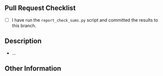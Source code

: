 ## Pull Request Checklist

- [ ] I have run the `report_check_sums.py` script and committed the results to this branch.

## Description

* ...

## Other Information